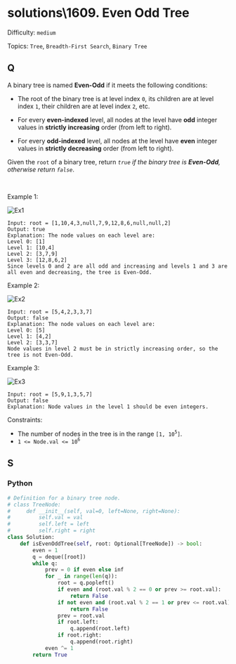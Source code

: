 # solutions\1609. Even Odd Tree

Difficulty: `medium`

Topics: `Tree`, `Breadth-First Search`, `Binary Tree`

## Q

A binary tree is named **Even-Odd** if it meets the following conditions:

- The root of the binary tree is at level index `0`, its children are at level index `1`, their children are at level index `2`, etc.

- For every **even-indexed** level, all nodes at the level have **odd** integer values in **strictly increasing** order (from left to right).

- For every **odd-indexed** level, all nodes at the level have **even** integer values in **strictly decreasing** order (from left to right).

Given the `root` of a binary tree, return _`true` if the binary tree is **Even-Odd**, otherwise return `false`_.

<br>

Example 1:

![Ex1](https://assets.leetcode.com/uploads/2020/09/15/sample_1_1966.png)

```
Input: root = [1,10,4,3,null,7,9,12,8,6,null,null,2]
Output: true
Explanation: The node values on each level are:
Level 0: [1]
Level 1: [10,4]
Level 2: [3,7,9]
Level 3: [12,8,6,2]
Since levels 0 and 2 are all odd and increasing and levels 1 and 3 are all even and decreasing, the tree is Even-Odd.
```

Example 2:

![Ex2](https://assets.leetcode.com/uploads/2020/09/15/sample_2_1966.png)

```
Input: root = [5,4,2,3,3,7]
Output: false
Explanation: The node values on each level are:
Level 0: [5]
Level 1: [4,2]
Level 2: [3,3,7]
Node values in level 2 must be in strictly increasing order, so the tree is not Even-Odd.
```

Example 3:

![Ex3](https://assets.leetcode.com/uploads/2020/09/22/sample_1_333_1966.png)

```
Input: root = [5,9,1,3,5,7]
Output: false
Explanation: Node values in the level 1 should be even integers.
```

Constraints:

- The number of nodes in the tree is in the range `[1, 10`<sup>`5`</sup>`]`.
- `1 <= Node.val <= 10`<sup>`6`</sup>

## S

### Python

```python
# Definition for a binary tree node.
# class TreeNode:
#     def __init__(self, val=0, left=None, right=None):
#         self.val = val
#         self.left = left
#         self.right = right
class Solution:
    def isEvenOddTree(self, root: Optional[TreeNode]) -> bool:
        even = 1
        q = deque([root])
        while q:
            prev = 0 if even else inf
            for _ in range(len(q)):
                root = q.popleft()
                if even and (root.val % 2 == 0 or prev >= root.val):
                    return False
                if not even and (root.val % 2 == 1 or prev <= root.val):
                    return False
                prev = root.val
                if root.left:
                    q.append(root.left)
                if root.right:
                    q.append(root.right)
            even ^= 1
        return True
```
